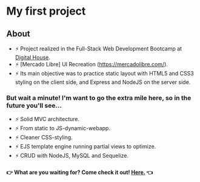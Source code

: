 # My first project

## About

- ⚡ Project realized in the Full-Stack Web Development Bootcamp at [Digital House](https://www.digitalhouse.com/). 
- ⚡ [Mercado Libre] UI Recreation (https://mercadolibre.com/).
- ⚡ Its main objective was to practice static layout with HTML5 and CSS3 styling on the client side, and Express and NodeJS on the server side. 

### But wait a minute! I'm want to go the extra mile here, so in the future you'll see...

- ⚡ Solid MVC architecture.
- ⚡ From static to JS-dynamic-webapp.
- ⚡ Cleaner CSS-styling. 
- ⚡ EJS template engine running partial views to optimize. 
- ⚡ CRUD with NodeJS, MySQL and Sequelize. 

#### :point_right: What are you waiting for? Come check it out! [Here.](https://mercadoliebre-project.herokuapp.com/) :point_left:
